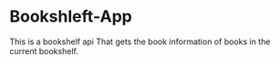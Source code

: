 # Bookshleft-App
This is a bookshelf api That gets the book information of books in the current bookshelf.
